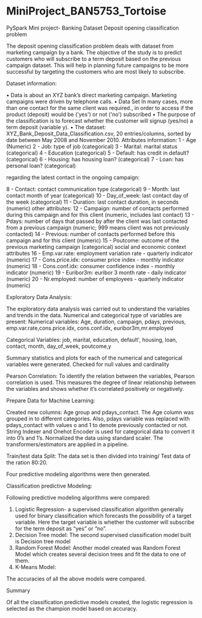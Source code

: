 # MiniProject_BAN5753_Tortoise
PySpark Mini project- Banking Dataset
Deposit opening classification problem

The deposit opening classification problem deals with dataset from marketing campaign by a bank. The objective of the study is to predict customers who will subscribe to a term deposit based on the previous campaign dataset. This will help in planning future campaigns to be more successful by targeting the customers who are most likely to subscribe.

Dataset information:

•	Data is about an XYZ bank’s direct marketing campaign. Marketing campaigns were driven by telephone calls.
•	Data Set In many cases, more than one contact for the same client was required., in order to access if the product (deposit) would be ('yes') or not ('no') subscribed
•	The purpose of the classification is to forecast whether the customer will signup (yes/no) a term deposit (variable y).
•	The dataset: XYZ_Bank_Deposit_Data_Classification.csv, 20 entries/columns, sorted by date between May 2008 and November 2010. 
Attributes information:
1 - Age (Numeric)
2 - Job: type of job (categorical)
3 - Marital: marital status (categorical)
4 - Education (categorical)
5 - Default: has credit in default? (categorical)
6 - Housing: has housing loan? (categorical)
7 - Loan: has personal loan? (categorical)

regarding the latest contact in the ongoing campaign:

8 - Contact: contact communication type (categorical)
9 - Month: last contact month of year (categorical)
10 - Day_of_week: last contact day of the week (categorical)
11 - Duration: last contact duration, in seconds (numeric)
other attributes:
12 - Campaign: number of contacts performed during this campaign and for this client (numeric, includes last contact)
13 - Pdays: number of days that passed by after the client was last contacted from a previous campaign (numeric; 999 means client was not previously contacted)
14 - Previous: number of contacts performed before this campaign and for this client (numeric)
15 - Poutcome: outcome of the previous marketing campaign (categorical)
social and economic context attributes
16 - Emp.var.rate: employment variation rate - quarterly indicator (numeric)
17 - Cons.price.idx: consumer price index - monthly indicator (numeric) 
18 - Cons.conf.idx: consumer confidence index - monthly indicator (numeric) 
19 - Euribor3m: euribor 3 month rate - daily indicator (numeric)
20 - Nr.employed: number of employees - quarterly indicator (numeric)


Exploratory Data Analysis:

The exploratory data analysis was carried out to understand the variables and trends in the data.
Numerical and categorical type of variables are present: 
Numerical variables:   Age, duration, campaign, pdays, previous, emp.var.rate,cons.price.idx, cons.conf.idx, euribor3m,mr.employed
        
Categorical Variables:  job, marital, education, default', housing, loan, contact, month, day_of_week, poutcome,y

Summary statistics and plots for each of the numerical and categorical variables were generated.
Checked for null values and cardinality

Pearson Correlation: To identify the relation between the variables, Pearson correlation is used. This measures the degree of linear relationship between the variables and shows whether it’s correlated positively or negatively.

Prepare Data for Machine Learning:

Created new columns: Age group and pdays_contact. The Age column was grouped in to different categories. Also, pdays variable was replaced with pdays_contact with values o and 1 to denote previously contacted or not.
String Indexer and Onehot Encoder is used for categorical data to convert it into 0’s and 1’s.
Normalized the data using standard scaler. The transformers/estimators are applied in a pipeline. 

Train/test data Split: The data set is then divided into training/ Test data of the ration 80:20.

Four predictive modeling algorithms were then generated.


Classification predictive Modeling:

Following predictive modeling algorithms were compared:
1)	Logistic Regression- a supervised classification algorithm generally used for binary classification which forecasts the possibility of a target variable. Here the target variable is whether the customer will subscribe   for the term deposit as “yes” or “no”.
2)	Decision Tree model: The second supervised classification model built is Decision tree model
3)	Random Forest Model: Another model created was Random Forest Model which creates several decision trees and fit the data to one of them.
4)	K-Means Model: 

The accuracies of all the above models were compared. 
     
Summary

Of all the classification predictive models created, the logistic regression is selected as the champion model based on accuracy.


